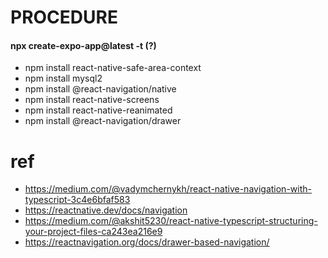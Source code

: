 # PROCEDURE
#### npx create-expo-app@latest -t (?)
- npm install react-native-safe-area-context
- npm install mysql2
- npm install @react-navigation/native
- npm install react-native-screens
- npm install react-native-reanimated
- npm install @react-navigation/drawer

# ref
- https://medium.com/@vadymchernykh/react-native-navigation-with-typescript-3c4e6bfaf583
- https://reactnative.dev/docs/navigation
- https://medium.com/@akshit5230/react-native-typescript-structuring-your-project-files-ca243ea216e9
- https://reactnavigation.org/docs/drawer-based-navigation/